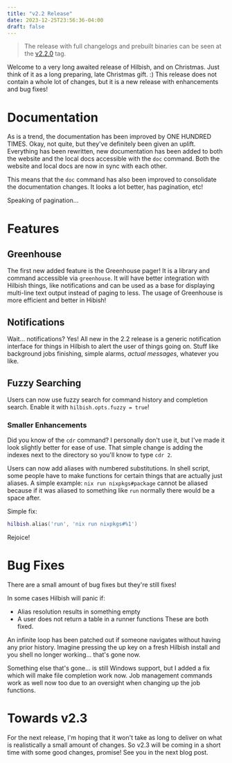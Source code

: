 ```yaml
---
title: "v2.2 Release"
date: 2023-12-25T23:56:36-04:00
draft: false
---
```


> The release with full changelogs and prebuilt binaries can be
seen at the [v2.2.0](https://github.com/sammy-ette/Hilbish/releases/tag/v2.2.0)
tag.

Welcome to a very long awaited release of Hilbish, and on Christmas. Just think
of it as a long preparing, late Christmas gift. :)
This release does not contain a whole lot of changes, but it is a new
release with enhancements and bug fixes!

# Documentation
As is a trend, the documentation has been improved by ONE HUNDRED TIMES.
Okay, not quite, but they've definitely been given an uplift.
Everything has been rewritten, new documentation has been added to both
the website and the local docs accessible with the `doc` command.
Both the website and local docs are now in sync with each other.

This means that the `doc` command has also been improved to consolidate
the documentation changes. It looks a lot better, has pagination, etc!

Speaking of pagination...
# Features
## Greenhouse
The first new added feature is the Greenhouse pager! It is a library and
command accessible via `greenhouse`. It will have better integration with
Hilbish things, like notifications and can be used as a base for displaying
multi-line text output instead of paging to less. The usage of Greenhouse is
more efficient and better in Hibish!

## Notifications
Wait... notifications? Yes! All new in the 2.2 release is a generic notification
interface for things in Hilbish to alert the user of things going on. Stuff like
background jobs finishing, simple alarms, *actual messages*, whatever you like.

## Fuzzy Searching
Users can now use fuzzy search for command history and completion search.
Enable it with `hilbish.opts.fuzzy = true`!

### Smaller Enhancements
Did you know of the `cdr` command? I personally don't use it, but I've made
it look slightly better for ease of use. That simple change is adding the indexes
next to the directory so you'll know to type `cdr 2`.

Users can now add aliases with numbered substitutions. In shell script,
some people have to make functions for certain things that are actually
just aliases. A simple example: `nix run nixpkgs#package` cannot be aliased
because if it was aliased to something like `run` normally there would be a space after.

Simple fix:
```lua
hilbish.alias('run', 'nix run nixpkgs#%1')
```

Rejoice!

# Bug Fixes
There are a small amount of bug fixes but they're still fixes!

In some cases Hilbish will panic if:
- Alias resolution results in something empty
- A user does not return a table in a runner functions
These are both fixed.

An infinite loop has been patched out if someone navigates without
having any prior history. Imagine pressing the up key on a fresh Hilbish
install and you shell no longer working... that's gone now.

Something else that's gone... is still Windows support, but I added a fix
which will make file completion work now. Job management commands work as
well now too due to an oversight when changing up the job functions.

# Towards v2.3
For the next release, I'm hoping that it won't take as long to deliver on
what is realistically a small amount of changes. So v2.3 will be coming
in a short time with some good changes, promise! See you in the
next blog post.

